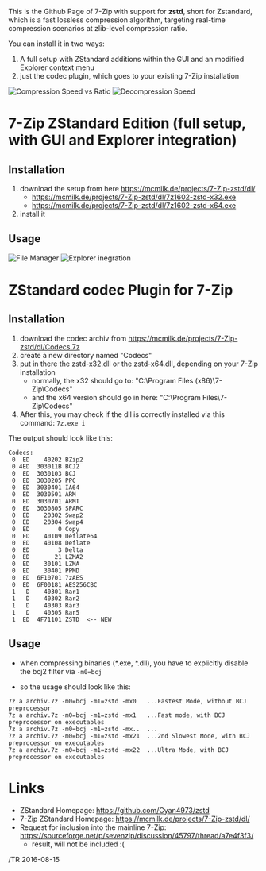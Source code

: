 
This is the Github Page of 7-Zip with support for **zstd**, short for
Zstandard, which is a fast lossless compression algorithm, targeting
real-time compression scenarios at zlib-level compression ratio.

You can install it in two ways:
1. A full setup with ZStandard additions within the GUI and an modified
   Explorer context menu
2. just the codec plugin, which goes to your existing 7-Zip installation


![Compression Speed vs Ratio](https://mcmilk.de/projects/7-Zip-zstd/dl/compr-074-usb2.png "Compression Speed vs Ratio")
![Decompression Speed](https://mcmilk.de/projects/7-Zip-zstd/dl/decompr-074.png "Decompression Speed @ Windows 7 64Bit")

# 7-Zip ZStandard Edition (full setup, with GUI and Explorer integration)

## Installation

1. download the setup from here https://mcmilk.de/projects/7-Zip-zstd/dl/
   - https://mcmilk.de/projects/7-Zip-zstd/dl/7z1602-zstd-x32.exe
   - https://mcmilk.de/projects/7-Zip-zstd/dl/7z1602-zstd-x64.exe
2. install it

## Usage

![File Manager](https://mcmilk.de/projects/7-Zip-zstd/Fileman.png "File Manager with the Listing of an Archiv")
![Explorer inegration](https://mcmilk.de/projects/7-Zip-zstd/Add-To-Archive.png "Add to Archiv Dialog with ZSTD options")

# ZStandard codec Plugin for 7-Zip

## Installation

1. download the codec archiv from https://mcmilk.de/projects/7-Zip-zstd/dl/Codecs.7z
2. create a new directory named "Codecs"
3. put in there the zstd-x32.dll or the zstd-x64.dll, depending on your 7-Zip installation
   - normally, the x32 should go to: "C:\Program Files (x86)\7-Zip\Codecs"
   - and the x64 version should go in here: "C:\Program Files\7-Zip\Codecs"
4. After this, you may check if the dll is correctly installed via this command: `7z.exe i`

The output should look like this:
```
Codecs:
 0  ED    40202 BZip2
 0 4ED  303011B BCJ2
 0  ED  3030103 BCJ
 0  ED  3030205 PPC
 0  ED  3030401 IA64
 0  ED  3030501 ARM
 0  ED  3030701 ARMT
 0  ED  3030805 SPARC
 0  ED    20302 Swap2
 0  ED    20304 Swap4
 0  ED        0 Copy
 0  ED    40109 Deflate64
 0  ED    40108 Deflate
 0  ED        3 Delta
 0  ED       21 LZMA2
 0  ED    30101 LZMA
 0  ED    30401 PPMD
 0  ED  6F10701 7zAES
 0  ED  6F00181 AES256CBC
 1   D    40301 Rar1
 1   D    40302 Rar2
 1   D    40303 Rar3
 1   D    40305 Rar5
 1  ED  4F71101 ZSTD  <-- NEW
```

## Usage

- when compressing binaries (*.exe, *.dll), you have to explicitly disable
  the bcj2 filter via `-m0=bcj`

- so the usage should look like this:
```
7z a archiv.7z -m0=bcj -m1=zstd -mx0   ...Fastest Mode, without BCJ preprocessor
7z a archiv.7z -m0=bcj -m1=zstd -mx1   ...Fast mode, with BCJ preprocessor on executables
7z a archiv.7z -m0=bcj -m1=zstd -mx..  ...
7z a archiv.7z -m0=bcj -m1=zstd -mx21  ...2nd Slowest Mode, with BCJ preprocessor on executables
7z a archiv.7z -m0=bcj -m1=zstd -mx22  ...Ultra Mode, with BCJ preprocessor on executables
```

# Links
- ZStandard Homepage: https://github.com/Cyan4973/zstd
- 7-Zip ZStandard Homepage: https://mcmilk.de/projects/7-Zip-zstd/dl/
- Request for inclusion into the mainline 7-Zip: https://sourceforge.net/p/sevenzip/discussion/45797/thread/a7e4f3f3/
  - result, will not be included :(

/TR 2016-08-15
